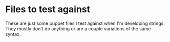 Files to test against
=====================

These are just some puppet files I test against when I'm developing strings.
They mostly don't do anything or are a couple variations of the same syntax.
